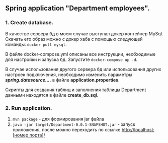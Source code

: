 ## Spring application "Department employees". 

### 1. Create database.  

В качестве сервера бд в моем случае выступал докер контейнер MySql.
Скачать его образ можно с докер хаба с помощью следующей команды: `docker pull mysql`.  

В файле docker-compose.yml описаны все инструкции, необходимые для настройки и запуска бд. Запустите `docker-compose up -d`.

В случае использования другого сервера бд или использования других настроек подключения, необходимо изменить параметры **_spring.datasource...._** в файле **application.properties**.  

Скрипты для создания таблиц и заполнения таблицы Department данными находятся в файле **create_db.sql**.

### 2. Run application.

1) `mvn package` - для формирования jar файла
2) `java -jar target/Department-0.0.1-SNAPSHOT.jar` - запуск приложения, после можно переходить по ссылке [http://localhost:[номер порта]/](http://localhost:8080/)
